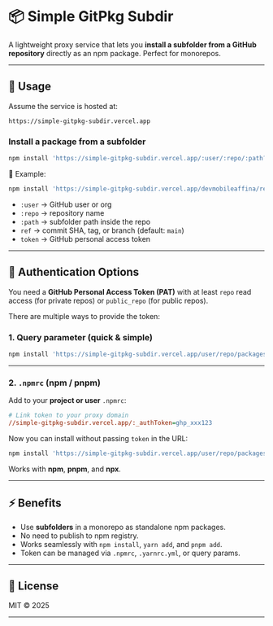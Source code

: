 # 📦 Simple GitPkg Subdir

A lightweight proxy service that lets you **install a subfolder from a GitHub repository** directly as an npm package. Perfect for monorepos.

---

## 🚀 Usage

Assume the service is hosted at:

```
https://simple-gitpkg-subdir.vercel.app
```

### Install a package from a subfolder

```bash
npm install 'https://simple-gitpkg-subdir.vercel.app/:user/:repo/:path?ref={commit|tag|branch}&token={github_token}'
```

🔹 Example:

```bash
npm install 'https://simple-gitpkg-subdir.vercel.app/devmobileaffina/react-native-affina-common/packages/constants?ref=62aa22dee2e518cb25123d71215274308d8bf979&token=ghp_xxx123'
```

* `:user` → GitHub user or org
* `:repo` → repository name
* `:path` → subfolder path inside the repo
* `ref` → commit SHA, tag, or branch (default: `main`)
* `token` → GitHub personal access token

---

## 🔑 Authentication Options

You need a **GitHub Personal Access Token (PAT)** with at least `repo` read access (for private repos) or `public_repo` (for public repos).

There are multiple ways to provide the token:

### 1. Query parameter (quick & simple)

```bash
npm install 'https://simple-gitpkg-subdir.vercel.app/user/repo/packages/constants?ref=main&token=ghp_xxx123'
```

---

### 2. `.npmrc` (npm / pnpm)

Add to your **project or user** `.npmrc`:

```ini
# Link token to your proxy domain
//simple-gitpkg-subdir.vercel.app/:_authToken=ghp_xxx123
```

Now you can install without passing `token` in the URL:

```bash
npm install 'https://simple-gitpkg-subdir.vercel.app/user/repo/packages/constants?ref=main'
```

Works with **npm**, **pnpm**, and **npx**.

---

## ⚡ Benefits

* Use **subfolders** in a monorepo as standalone npm packages.
* No need to publish to npm registry.
* Works seamlessly with `npm install`, `yarn add`, and `pnpm add`.
* Token can be managed via `.npmrc`, `.yarnrc.yml`, or query params.

---

## 📜 License

MIT © 2025

---
